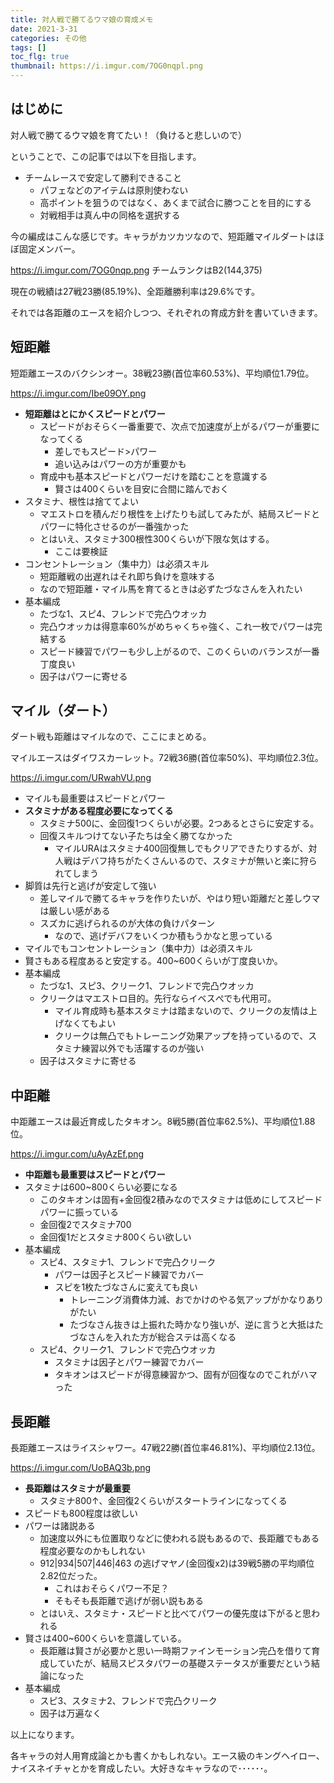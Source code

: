 ```yaml
---
title: 対人戦で勝てるウマ娘の育成メモ
date: 2021-3-31
categories: その他
tags: []
toc_flg: true
thumbnail: https://i.imgur.com/7OG0nqpl.png
---
```


## はじめに

対人戦で勝てるウマ娘を育てたい！（負けると悲しいので）

ということで、この記事では以下を目指します。

- チームレースで安定して勝利できること
  - パフェなどのアイテムは原則使わない
  - 高ポイントを狙うのではなく、あくまで試合に勝つことを目的にする
  - 対戦相手は真ん中の同格を選択する

今の編成はこんな感じです。キャラがカツカツなので、短距離マイルダートはほぼ固定メンバー。

https://i.imgur.com/7OG0nqp.png
チームランクはB2(144,375)

現在の戦績は27戦23勝(85.19%)、全距離勝利率は29.6%です。

それでは各距離のエースを紹介しつつ、それぞれの育成方針を書いていきます。

## 短距離

短距離エースのバクシンオー。38戦23勝(首位率60.53%)、平均順位1.79位。

https://i.imgur.com/Ibe09OY.png

- **短距離はとにかくスピードとパワー**
  - スピードがおそらく一番重要で、次点で加速度が上がるパワーが重要になってくる
    - 差しでもスピード>パワー
    - 追い込みはパワーの方が重要かも
  - 育成中も基本スピードとパワーだけを踏むことを意識する
    - 賢さは400くらいを目安に合間に踏んでおく
- スタミナ、根性は捨ててよい
  - マエストロを積んだり根性を上げたりも試してみたが、結局スピードとパワーに特化させるのが一番強かった
  - とはいえ、スタミナ300根性300くらいが下限な気はする。
    - ここは要検証
- コンセントレーション（集中力）は必須スキル
  - 短距離戦の出遅れはそれ即ち負けを意味する
  - なので短距離・マイル馬を育てるときは必ずたづなさんを入れたい
- 基本編成
  - たづな1、スピ4、フレンドで完凸ウオッカ
  - 完凸ウオッカは得意率60%がめちゃくちゃ強く、これ一枚でパワーは完結する
  - スピード練習でパワーも少し上がるので、このくらいのバランスが一番丁度良い
  - 因子はパワーに寄せる

## マイル（ダート）

ダート戦も距離はマイルなので、ここにまとめる。

マイルエースはダイワスカーレット。72戦36勝(首位率50%)、平均順位2.3位。

https://i.imgur.com/URwahVU.png

- マイルも最重要はスピードとパワー
- **スタミナがある程度必要になってくる**
  - スタミナ500に、金回復1つくらいが必要。2つあるとさらに安定する。
  - 回復スキルつけてない子たちは全く勝てなかった
    - マイルURAはスタミナ400回復無しでもクリアできたりするが、対人戦はデバフ持ちがたくさんいるので、スタミナが無いと楽に狩られてしまう
- 脚質は先行と逃げが安定して強い
  - 差しマイルで勝てるキャラを作りたいが、やはり短い距離だと差しウマは厳しい感がある
  - スズカに逃げられるのが大体の負けパターン
    - なので、逃げデバフをいくつか積もうかなと思っている
- マイルでもコンセントレーション（集中力）は必須スキル
- 賢さもある程度あると安定する。400~600くらいが丁度良いか。
- 基本編成
  - たづな1、スピ3、クリーク1、フレンドで完凸ウオッカ
  - クリークはマエストロ目的。先行ならイベスぺでも代用可。
    - マイル育成時も基本スタミナは踏まないので、クリークの友情は上げなくてもよい
    - クリークは無凸でもトレーニング効果アップを持っているので、スタミナ練習以外でも活躍するのが強い
  - 因子はスタミナに寄せる

## 中距離

中距離エースは最近育成したタキオン。8戦5勝(首位率62.5%)、平均順位1.88位。

https://i.imgur.com/uAyAzEf.png

- **中距離も最重要はスピードとパワー**
- スタミナは600~800くらい必要になる
  - このタキオンは固有+金回復2積みなのでスタミナは低めにしてスピードパワーに振っている
  - 金回復2でスタミナ700
  - 金回復1だとスタミナ800くらい欲しい
- 基本編成
  - スピ4、スタミナ1、フレンドで完凸クリーク
    - パワーは因子とスピード練習でカバー
    - スピを1枚たづなさんに変えても良い
      - トレーニング消費体力減、おでかけのやる気アップがかなりありがたい
      - たづなさん抜きは上振れた時かなり強いが、逆に言うと大抵はたづなさんを入れた方が総合ステは高くなる
  - スピ4、クリーク1、フレンドで完凸ウオッカ
    - スタミナは因子とパワー練習でカバー
    - タキオンはスピードが得意練習かつ、固有が回復なのでこれがハマった

## 長距離

長距離エースはライスシャワー。47戦22勝(首位率46.81%)、平均順位2.13位。

https://i.imgur.com/UoBAQ3b.png

- **長距離はスタミナが最重要**
  - スタミナ800↑、金回復2くらいがスタートラインになってくる
- スピードも800程度は欲しい
- パワーは諸説ある
  - 加速度以外にも位置取りなどに使われる説もあるので、長距離でもある程度必要なのかもしれない
  - 912|934|507|446|463 の逃げマヤノ(金回復x2)は39戦5勝の平均順位2.82位だった。
    - これはおそらくパワー不足？
    - そもそも長距離で逃げが弱い説もある
  - とはいえ、スタミナ・スピードと比べてパワーの優先度は下がると思われる
- 賢さは400~600くらいを意識している。
  - 長距離は賢さが必要かと思い一時期ファインモーション完凸を借りて育成していたが、結局スピスタパワーの基礎ステータスが重要だという結論になった
- 基本編成
  - スピ3、スタミナ2、フレンドで完凸クリーク
  - 因子は万遍なく

以上になります。

各キャラの対人用育成論とかも書くかもしれない。エース級のキングヘイロー、ナイスネイチャとかを育成したい。大好きなキャラなので･･････。